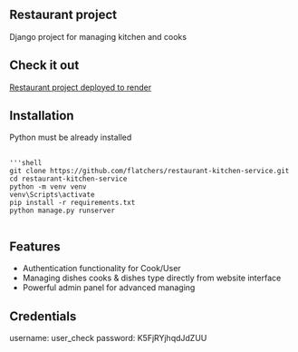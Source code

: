 ## Restaurant project
Django project for managing kitchen and cooks

## Check it out
[Restaurant project deployed to render](https://restaurant-mate-lqjl.onrender.com/)

## Installation
Python must be already installed

<pre>
  <code>
'''shell
git clone https://github.com/flatchers/restaurant-kitchen-service.git
cd restaurant-kitchen-service
python -m venv venv
venv\Scripts\activate
pip install -r requirements.txt
python manage.py runserver
    </code>
</pre>


## Features

- Authentication functionality for Cook/User
- Managing dishes cooks & dishes type directly from website interface
- Powerful admin panel for advanced managing

## Credentials
username: user_check
password: K5FjRYjhqdJdZUU
